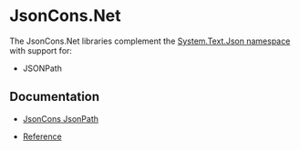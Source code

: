# JsonCons.Net

The JsonCons.Net libraries complement the [System.Text.Json namespace](https://docs.microsoft.com/en-us/dotnet/api/system.text.json?view=netcore-3.1) 
with support for:

- JSONPath

## Documentation

- [JsonCons JsonPath](https://danielaparker.github.io/JsonCons.Net/articles/JsonPath/JsonConsJsonPath.html)

- [Reference](https://danielaparker.github.io/JsonCons.Net/ref/toc.html)

